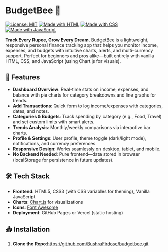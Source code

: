 # BudgetBee 🐝

[![License: MIT](https://img.shields.io/badge/License-MIT-yellow.svg)](https://opensource.org/licenses/MIT)
[![Made with HTML](https://img.shields.io/badge/Made%20with-HTML-blue)](https://developer.mozilla.org/en-US/docs/Web/HTML)
[![Made with CSS](https://img.shields.io/badge/Made%20with-CSS-orange)](https://developer.mozilla.org/en-US/docs/Web/CSS)
[![Made with JavaScript](https://img.shields.io/badge/Made%20with-JavaScript-yellowgreen)](https://developer.mozilla.org/en-US/docs/Web/JavaScript)

**Track Every Rupee, Grow Every Dream.** BudgetBee is a lightweight, responsive personal finance tracking app that helps you monitor income, expenses, and budgets with intuitive charts, alerts, and multi-currency support. Perfect for beginners and pros alike—built entirely with vanilla HTML, CSS, and JavaScript (using Chart.js for visuals).

## 🚀 Features
- **Dashboard Overview**: Real-time stats on income, expenses, and balance with pie charts for category breakdowns and line graphs for trends.
- **Add Transactions**: Quick form to log income/expenses with categories, dates, and notes.
- **Categories & Budgets**: Track spending by category (e.g., Food, Travel) and set custom limits with smart alerts.
- **Trends Analysis**: Monthly/weekly comparisons via interactive bar charts.
- **Profile & Settings**: User profile, theme toggle (dark/light mode), notifications, and currency preferences.
- **Responsive Design**: Works seamlessly on desktop, tablet, and mobile.
- **No Backend Needed**: Pure frontend—data stored in browser (localStorage for persistence in future updates).

## 🛠️ Tech Stack
- **Frontend**: HTML5, CSS3 (with CSS variables for theming), Vanilla JavaScript
- **Charts**: [Chart.js](https://www.chartjs.org/) for visualizations
- **Icons**: [Font Awesome](https://fontawesome.com/)
- **Deployment**: GitHub Pages or Vercel (static hosting)

## 📥 Installation
1. **Clone the Repo**:https://github.com/BushraFirdose/budgetbee.git
